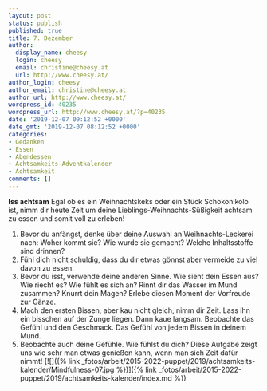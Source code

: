```yaml
---
layout: post
status: publish
published: true
title: 7. Dezember
author:
  display_name: cheesy
  login: cheesy
  email: christine@cheesy.at
  url: http://www.cheesy.at/
author_login: cheesy
author_email: christine@cheesy.at
author_url: http://www.cheesy.at/
wordpress_id: 40235
wordpress_url: http://www.cheesy.at/?p=40235
date: '2019-12-07 09:12:52 +0000'
date_gmt: '2019-12-07 08:12:52 +0000'
categories:
- Gedanken
- Essen
- Abendessen
- Achtsamkeits-Adventkalender
- Achtsamkeit
comments: []
---
```

 **Iss achtsam**
Egal ob es ein Weihnachtskeks oder ein Stück Schokonikolo ist, nimm dir heute Zeit um deine Lieblings-Weihnachts-Süßigkeit achtsam zu essen und somit voll zu erleben!
1) Bevor du anfängst, denke über deine Auswahl an Weihnachts-Leckerei nach: Woher kommt sie? Wie wurde sie gemacht? Welche Inhaltsstoffe sind drinnen?
2) Fühl dich nicht schuldig, dass du dir etwas gönnst aber vermeide zu viel davon zu essen.
3) Bevor du isst, verwende deine anderen Sinne. Wie sieht dein Essen aus? Wie riecht es? Wie fühlt es sich an? Rinnt dir das Wasser im Mund zusammen? Knurrt dein Magen? Erlebe diesen Moment der Vorfreude zur Gänze.
4) Mach den ersten Bissen, aber kau nicht gleich, nimm dir Zeit. Lass ihn ein bisschen auf der Zunge liegen. Dann kaue langsam. Beobachte das Gefühl und den Geschmack. Das Gefühl von jedem Bissen in deinem Mund.
5) Beobachte auch deine Gefühle. Wie fühlst du dich?
Diese Aufgabe zeigt uns wie sehr man etwas genießen kann, wenn man sich Zeit dafür nimmt!
[![]({% link _fotos/arbeit/2015-2022-puppet/2019/achtsamkeits-kalender/Mindfulness-07.jpg %})]({% link _fotos/arbeit/2015-2022-puppet/2019/achtsamkeits-kalender/index.md %})
